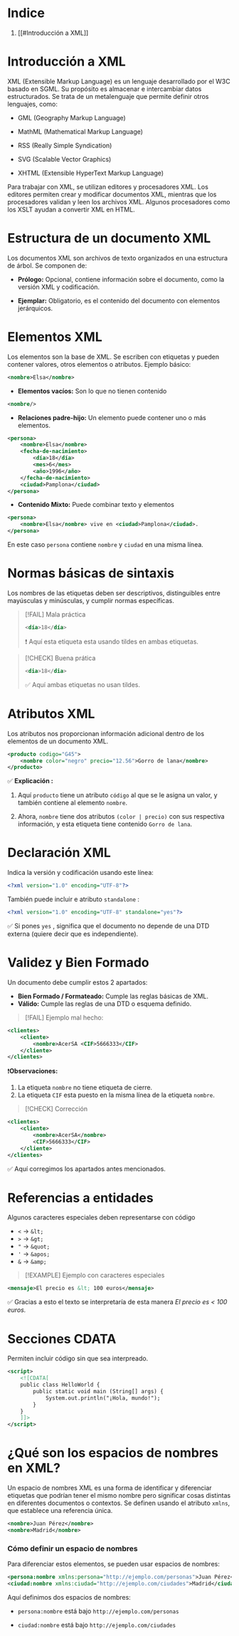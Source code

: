 # Indice

1. [[#Introducción a XML]]
# Introducción a XML

XML (Extensible Markup Language) es un lenguaje desarrollado por el W3C basado en SGML. Su propósito es almacenar e intercambiar datos estructurados. Se trata de un metalenguaje que permite definir otros lenguajes, como:

- GML (Geography Markup Language)
    
- MathML (Mathematical Markup Language)
    
- RSS (Really Simple Syndication)
    
- SVG (Scalable Vector Graphics)
    
- XHTML (Extensible HyperText Markup Language)
    

Para trabajar con XML, se utilizan editores y procesadores XML. Los editores permiten crear y modificar documentos XML, mientras que los procesadores validan y leen los archivos XML. Algunos procesadores como los XSLT ayudan a convertir XML en HTML.

# Estructura de un documento XML

Los documentos XML son archivos de texto organizados en una estructura de árbol. Se componen de:

- **Prólogo:** Opcional, contiene información sobre el documento, como la versión XML y codificación.
    
- **Ejemplar:** Obligatorio, es el contenido del documento con elementos jerárquicos.
    
# Elementos XML

Los elementos son la base de XML. Se escriben con etiquetas y pueden contener valores, otros elementos o atributos. Ejemplo básico:

```XML
<nombre>Elsa</nombre>
```

- **Elementos vacíos:** Son lo que no tienen contenido

```XML
<nombre/>
```

- **Relaciones padre-hijo:** Un elemento puede contener uno o más elementos.

```XML
<persona>
    <nombre>Elsa</nombre>
    <fecha-de-nacimiento>
        <día>18</día>
        <mes>6</mes>
        <año>1996</año>
    </fecha-de-nacimiento>
    <ciudad>Pamplona</ciudad>
</persona>
```

- **Contenido Mixto:** Puede combinar texto y elementos

```XML
<persona>
    <nombre>Elsa</nombre> vive en <ciudad>Pamplona</ciudad>.
</persona>
```

En este caso `persona` contiene `nombre` y `ciudad` en una misma línea.

# Normas básicas de sintaxis

Los nombres de las etiquetas deben ser descriptivos, distinguibles entre mayúsculas y minúsculas, y cumplir normas específicas.

>[!FAIL] Mala práctica
>```XML
><día>18</día>
>```
>
>❗ Aquí esta etiqueta esta usando tildes en ambas etiquetas.

>[!CHECK] Buena prática
>```XML
><dia>18</dia>
>```
>
>✅ Aquí ambas etiquetas no usan tildes.


# Atributos XML

Los atributos nos proporcionan información adicional dentro de los elementos de un documento XML.

```XML
<producto codigo="G45">
    <nombre color="negro" precio="12.56">Gorro de lana</nombre>
</producto>
```

✅ **Explicación :**

1. Aquí `producto` tiene un atributo `código` al que se le asigna un valor, y también contiene al elemento `nombre`.
   
2. Ahora, `nombre` tiene dos atributos `(color | precio)` con sus respectiva información, y esta etiqueta tiene contenido `Gorro de lana`.

# Declaración XML

Indica la versión y codificación usando este línea:

```XML
<?xml version="1.0" encoding="UTF-8"?>
```

También puede incluir e atributo `standalone` :

```XML
<?xml version="1.0" encoding="UTF-8" standalone="yes"?>
```

✅ Si pones `yes` , significa que el documento no depende de una DTD externa (quiere decir que es independiente).

# Validez y Bien Formado

Un documento debe cumplir estos 2 apartados:
- **Bien Formado / Formateado:** Cumple las reglas básicas de XML.
- **Válido:** Cumple las reglas de una DTD o esquema definido.

>[!FAIL] Ejemplo mal hecho:

```XML
<clientes>
    <cliente>
        <nombre>AcerSA <CIF>5666333</CIF>
    </cliente>
</clientes>
```

❗**Observaciones:**

1. La etiqueta `nombre` no tiene etiqueta de cierre.
2. La etiqueta `CIF` esta puesto en la misma línea de la etiqueta `nombre`.
   
>[!CHECK] Corrección

```XML
<clientes>
    <cliente>
        <nombre>AcerSA</nombre>
        <CIF>5666333</CIF>
    </cliente>
</clientes>
```

✅ Aquí corregimos los apartados antes mencionados.

# Referencias a entidades

Algunos caracteres especiales deben representarse con código


- `<` -> `&lt;`
- `>` -> `&gt;`
- `"` -> `&quot;`
- `'` -> `&apos;`
- `&` -> `&amp;`

>[!EXAMPLE] Ejemplo con caracteres especiales

```XML
<mensaje>El precio es &lt; 100 euros</mensaje>
```

✅ Gracias a esto el texto se interpretaría de esta manera *El precio es < 100 euros.*

# Secciones CDATA

 Permiten incluir código sin que sea interpreado.

```XML
<script>
    <![CDATA[
    public class HelloWorld {
        public static void main (String[] args) {
            System.out.println("¡Hola, mundo!");
        }
    }
    ]]>
</script>
```

# ¿Qué son los espacios de nombres en XML?

Un espacio de nombres XML es una forma de identificar y diferenciar etiquetas que podrían tener el mismo nombre pero significar cosas distintas en diferentes documentos o contextos. Se definen usando el atributo `xmlns`, que establece una referencia única.

```XML
<nombre>Juan Pérez</nombre>
<nombre>Madrid</nombre>
```

### **Cómo definir un espacio de nombres**

Para diferenciar estos elementos, se pueden usar espacios de nombres:

```XML
<persona:nombre xmlns:persona="http://ejemplo.com/personas">Juan Pérez</persona:nombre>
<ciudad:nombre xmlns:ciudad="http://ejemplo.com/ciudades">Madrid</ciudad:nombre>
```

Aquí definimos dos espacios de nombres:

- `persona:nombre` está bajo `http://ejemplo.com/personas`
    
- `ciudad:nombre` está bajo `http://ejemplo.com/ciudades`
